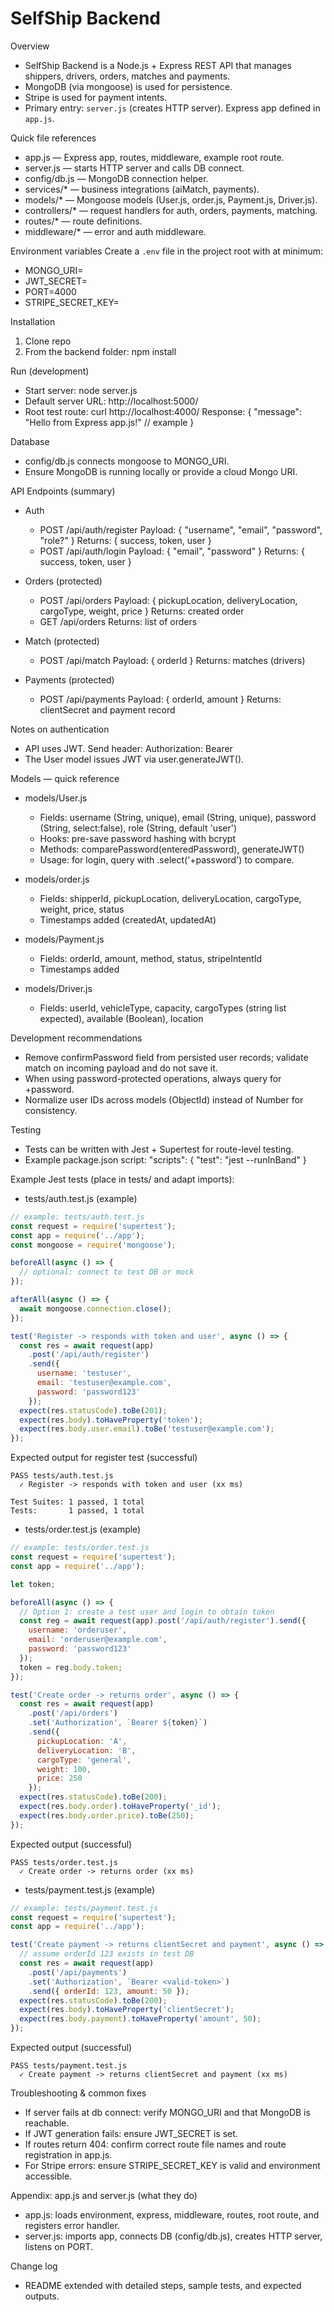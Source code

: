 # SelfShip Backend

Overview
- SelfShip Backend is a Node.js + Express REST API that manages shippers, drivers, orders, matches and payments.
- MongoDB (via mongoose) is used for persistence.
- Stripe is used for payment intents.
- Primary entry: `server.js` (creates HTTP server). Express app defined in `app.js`.

Quick file references
- app.js — Express app, routes, middleware, example root route.
- server.js — starts HTTP server and calls DB connect.
- config/db.js — MongoDB connection helper.
- services/* — business integrations (aiMatch, payments).
- models/* — Mongoose models (User.js, order.js, Payment.js, Driver.js).
- controllers/* — request handlers for auth, orders, payments, matching.
- routes/* — route definitions.
- middleware/* — error and auth middleware.

Environment variables
Create a `.env` file in the project root with at minimum:
- MONGO_URI=
- JWT_SECRET=
- PORT=4000
- STRIPE_SECRET_KEY=

Installation
1. Clone repo
2. From the backend folder:
   npm install

Run (development)
- Start server:
  node server.js
- Default server URL: http://localhost:5000/
- Root test route:
  curl http://localhost:4000/
  Response:
  {
    "message": "Hello from Express app.js!" // example
  }

Database
- config/db.js connects mongoose to MONGO_URI.
- Ensure MongoDB is running locally or provide a cloud Mongo URI.

API Endpoints (summary)
- Auth
  - POST /api/auth/register
    Payload: { "username", "email", "password", "role?" }
    Returns: { success, token, user }
  - POST /api/auth/login
    Payload: { "email", "password" }
    Returns: { success, token, user }

- Orders (protected)
  - POST /api/orders
    Payload: { pickupLocation, deliveryLocation, cargoType, weight, price }
    Returns: created order
  - GET /api/orders
    Returns: list of orders

- Match (protected)
  - POST /api/match
    Payload: { orderId }
    Returns: matches (drivers)

- Payments (protected)
  - POST /api/payments
    Payload: { orderId, amount }
    Returns: clientSecret and payment record

Notes on authentication
- API uses JWT. Send header:
  Authorization: Bearer <token>
- The User model issues JWT via user.generateJWT().

Models — quick reference
- models/User.js
  - Fields: username (String, unique), email (String, unique), password (String, select:false), role (String, default 'user')
  - Hooks: pre-save password hashing with bcrypt
  - Methods: comparePassword(enteredPassword), generateJWT()
  - Usage: for login, query with .select('+password') to compare.

- models/order.js
  - Fields: shipperId, pickupLocation, deliveryLocation, cargoType, weight, price, status
  - Timestamps added (createdAt, updatedAt)

- models/Payment.js
  - Fields: orderId, amount, method, status, stripeIntentId
  - Timestamps added

- models/Driver.js
  - Fields: userId, vehicleType, capacity, cargoTypes (string list expected), available (Boolean), location

Development recommendations
- Remove confirmPassword field from persisted user records; validate match on incoming payload and do not save it.
- When using password-protected operations, always query for +password.
- Normalize user IDs across models (ObjectId) instead of Number for consistency.

Testing
- Tests can be written with Jest + Supertest for route-level testing.
- Example package.json script:
  "scripts": {
    "test": "jest --runInBand"
  }

Example Jest tests (place in tests/ and adapt imports):

- tests/auth.test.js (example)
```javascript
// example: tests/auth.test.js
const request = require('supertest');
const app = require('../app');
const mongoose = require('mongoose');

beforeAll(async () => {
  // optional: connect to test DB or mock
});

afterAll(async () => {
  await mongoose.connection.close();
});

test('Register -> responds with token and user', async () => {
  const res = await request(app)
    .post('/api/auth/register')
    .send({
      username: 'testuser',
      email: 'testuser@example.com',
      password: 'password123'
    });
  expect(res.statusCode).toBe(201);
  expect(res.body).toHaveProperty('token');
  expect(res.body.user.email).toBe('testuser@example.com');
});
```

Expected output for register test (successful)
```
PASS tests/auth.test.js
  ✓ Register -> responds with token and user (xx ms)

Test Suites: 1 passed, 1 total
Tests:       1 passed, 1 total
```

- tests/order.test.js (example)
```javascript
// example: tests/order.test.js
const request = require('supertest');
const app = require('../app');

let token;

beforeAll(async () => {
  // Option 1: create a test user and login to obtain token
  const reg = await request(app).post('/api/auth/register').send({
    username: 'orderuser',
    email: 'orderuser@example.com',
    password: 'password123'
  });
  token = reg.body.token;
});

test('Create order -> returns order', async () => {
  const res = await request(app)
    .post('/api/orders')
    .set('Authorization', `Bearer ${token}`)
    .send({
      pickupLocation: 'A',
      deliveryLocation: 'B',
      cargoType: 'general',
      weight: 100,
      price: 250
    });
  expect(res.statusCode).toBe(200);
  expect(res.body.order).toHaveProperty('_id');
  expect(res.body.order.price).toBe(250);
});
```

Expected output (successful)
```
PASS tests/order.test.js
  ✓ Create order -> returns order (xx ms)
```

- tests/payment.test.js (example)
```javascript
// example: tests/payment.test.js
const request = require('supertest');
const app = require('../app');

test('Create payment -> returns clientSecret and payment', async () => {
  // assume orderId 123 exists in test DB
  const res = await request(app)
    .post('/api/payments')
    .set('Authorization', `Bearer <valid-token>`)
    .send({ orderId: 123, amount: 50 });
  expect(res.statusCode).toBe(200);
  expect(res.body).toHaveProperty('clientSecret');
  expect(res.body.payment).toHaveProperty('amount', 50);
});
```

Expected output (successful)
```
PASS tests/payment.test.js
  ✓ Create payment -> returns clientSecret and payment (xx ms)
```

Troubleshooting & common fixes
- If server fails at db connect: verify MONGO_URI and that MongoDB is reachable.
- If JWT generation fails: ensure JWT_SECRET is set.
- If routes return 404: confirm correct route file names and route registration in app.js.
- For Stripe errors: ensure STRIPE_SECRET_KEY is valid and environment accessible.

Appendix: app.js and server.js (what they do)
- app.js: loads environment, express, middleware, routes, root route, and registers error handler.
- server.js: imports app, connects DB (config/db.js), creates HTTP server, listens on PORT.

Change log
- README extended with detailed steps, sample tests, and expected outputs.
